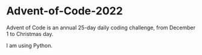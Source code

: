 # Advent-of-Code-2022

Advent of Code is an annual 25-day daily coding challenge, from December 1 to Christmas day.

I am using Python.
